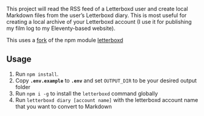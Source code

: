 This project will read the RSS feed of a Letterboxd user and create local Markdown files from the user’s Letterboxd diary. This is most useful for creating a local archive of your Letterboxd account (I use it for publishing my film log to my Eleventy-based website).

This uses a [fork](https://github.com/dirtystylus/letterboxd) of the npm module [letterboxd](https://www.npmjs.com/package/letterboxd)

## Usage

1. Run `npm install`.
2. Copy **`.env.example`** to **`.env`** and set `OUTPUT_DIR` to be your desired output folder
3. Run `npm i -g` to install the `letterboxd` command globally
4. Run `letterboxd diary [account name]` with the letterboxd account name that you want to convert to Markdown

